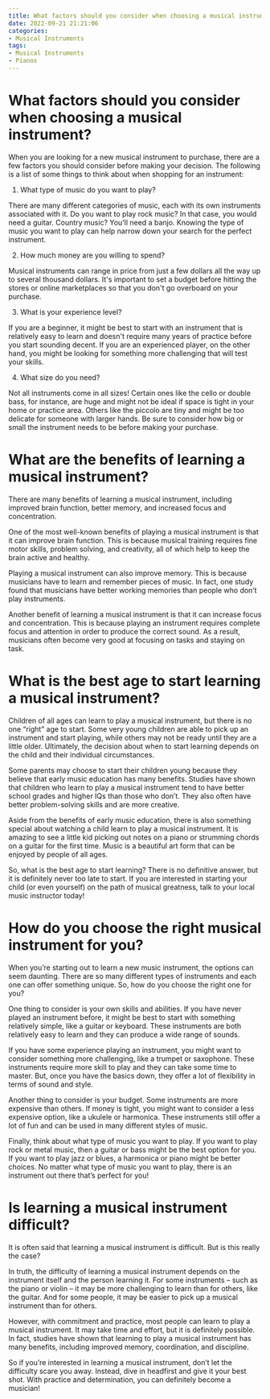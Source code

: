 ```yaml
---
title: What factors should you consider when choosing a musical instrument
date: 2022-09-21 21:21:06
categories:
- Musical Instruments
tags:
- Musical Instruments
- Pianos
---
```



#  What factors should you consider when choosing a musical instrument?

When you are looking for a new musical instrument to purchase, there are a few factors you should consider before making your decision. The following is a list of some things to think about when shopping for an instrument:

1. What type of music do you want to play?

There are many different categories of music, each with its own instruments associated with it. Do you want to play rock music? In that case, you would need a guitar. Country music? You'll need a banjo. Knowing the type of music you want to play can help narrow down your search for the perfect instrument.

2. How much money are you willing to spend?

 Musical instruments can range in price from just a few dollars all the way up to several thousand dollars. It's important to set a budget before hitting the stores or online marketplaces so that you don't go overboard on your purchase.

3. What is your experience level?

If you are a beginner, it might be best to start with an instrument that is relatively easy to learn and doesn't require many years of practice before you start sounding decent. If you are an experienced player, on the other hand, you might be looking for something more challenging that will test your skills.

4. What size do you need?

Not all instruments come in all sizes! Certain ones like the cello or double bass, for instance, are huge and might not be ideal if space is tight in your home or practice area. Others like the piccolo are tiny and might be too delicate for someone with larger hands. Be sure to consider how big or small the instrument needs to be before making your purchase.

#  What are the benefits of learning a musical instrument?

There are many benefits of learning a musical instrument, including improved brain function, better memory, and increased focus and concentration.

One of the most well-known benefits of playing a musical instrument is that it can improve brain function. This is because musical training requires fine motor skills, problem solving, and creativity, all of which help to keep the brain active and healthy.

Playing a musical instrument can also improve memory. This is because musicians have to learn and remember pieces of music. In fact, one study found that musicians have better working memories than people who don’t play instruments.

Another benefit of learning a musical instrument is that it can increase focus and concentration. This is because playing an instrument requires complete focus and attention in order to produce the correct sound. As a result, musicians often become very good at focusing on tasks and staying on task.

#  What is the best age to start learning a musical instrument?

Children of all ages can learn to play a musical instrument, but there is no one “right” age to start. Some very young children are able to pick up an instrument and start playing, while others may not be ready until they are a little older. Ultimately, the decision about when to start learning depends on the child and their individual circumstances.

Some parents may choose to start their children young because they believe that early music education has many benefits. Studies have shown that children who learn to play a musical instrument tend to have better school grades and higher IQs than those who don’t. They also often have better problem-solving skills and are more creative.

Aside from the benefits of early music education, there is also something special about watching a child learn to play a musical instrument. It is amazing to see a little kid picking out notes on a piano or strumming chords on a guitar for the first time. Music is a beautiful art form that can be enjoyed by people of all ages.

So, what is the best age to start learning? There is no definitive answer, but it is definitely never too late to start. If you are interested in starting your child (or even yourself) on the path of musical greatness, talk to your local music instructor today!

#  How do you choose the right musical instrument for you?

When you’re starting out to learn a new music instrument, the options can seem daunting. There are so many different types of instruments and each one can offer something unique. So, how do you choose the right one for you?

One thing to consider is your own skills and abilities. If you have never played an instrument before, it might be best to start with something relatively simple, like a guitar or keyboard. These instruments are both relatively easy to learn and they can produce a wide range of sounds.

If you have some experience playing an instrument, you might want to consider something more challenging, like a trumpet or saxophone. These instruments require more skill to play and they can take some time to master. But, once you have the basics down, they offer a lot of flexibility in terms of sound and style.

Another thing to consider is your budget. Some instruments are more expensive than others. If money is tight, you might want to consider a less expensive option, like a ukulele or harmonica. These instruments still offer a lot of fun and can be used in many different styles of music.

Finally, think about what type of music you want to play. If you want to play rock or metal music, then a guitar or bass might be the best option for you. If you want to play jazz or blues, a harmonica or piano might be better choices. No matter what type of music you want to play, there is an instrument out there that’s perfect for you!

#  Is learning a musical instrument difficult?

It is often said that learning a musical instrument is difficult. But is this really the case?

In truth, the difficulty of learning a musical instrument depends on the instrument itself and the person learning it. For some instruments – such as the piano or violin – it may be more challenging to learn than for others, like the guitar. And for some people, it may be easier to pick up a musical instrument than for others.

However, with commitment and practice, most people can learn to play a musical instrument. It may take time and effort, but it is definitely possible. In fact, studies have shown that learning to play a musical instrument has many benefits, including improved memory, coordination, and discipline.

So if you’re interested in learning a musical instrument, don’t let the difficulty scare you away. Instead, dive in headfirst and give it your best shot. With practice and determination, you can definitely become a musician!